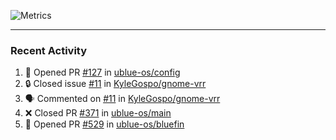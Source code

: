 ![Metrics](https://metrics.lecoq.io/KyleGospo?template=classic&base=header%2C%20activity%2C%20community%2C%20repositories%2C%20metadata&base.indepth=false&base.hireable=false&base.skip=false&config.timezone=America%2FLos_Angeles)

---
### Recent Activity
<!--START_SECTION:activity-->
1. 💪 Opened PR [#127](https://github.com/ublue-os/config/pull/127) in [ublue-os/config](https://github.com/ublue-os/config)
2. 🔒 Closed issue [#11](https://github.com/KyleGospo/gnome-vrr/issues/11) in [KyleGospo/gnome-vrr](https://github.com/KyleGospo/gnome-vrr)
3. 🗣 Commented on [#11](https://github.com/KyleGospo/gnome-vrr/issues/11#issuecomment-1739578145) in [KyleGospo/gnome-vrr](https://github.com/KyleGospo/gnome-vrr)
4. ❌ Closed PR [#371](https://github.com/ublue-os/main/pull/371) in [ublue-os/main](https://github.com/ublue-os/main)
5. 💪 Opened PR [#529](https://github.com/ublue-os/bluefin/pull/529) in [ublue-os/bluefin](https://github.com/ublue-os/bluefin)
<!--END_SECTION:activity-->

